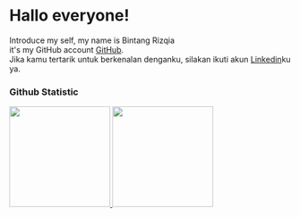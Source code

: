 # Hallo everyone!

Introduce my self, my name is Bintang Rizqia<br>
it's my GitHub account [GitHub](https://github.com/Bintangrizq).<br>
Jika kamu tertarik untuk berkenalan denganku, silakan ikuti akun [Linkedin](https://www.linkedin.com/in/gilang-adhan/)ku ya.

### Github Statistic
<p align="left">
<a href="https://github.com/penuliscode">
  <img height="180em" src="https://github-readme-stats-eight-theta.vercel.app/api?username=penuliscode&show_icons=true&theme=algolia&include_all_commits=true&count_private=true"/>
  <img height="180em" src="https://github-readme-stats-eight-theta.vercel.app/api/top-langs/?username=penuliscode&layout=compact&layout=compact&theme=algolia"/>
</a>
</p>
